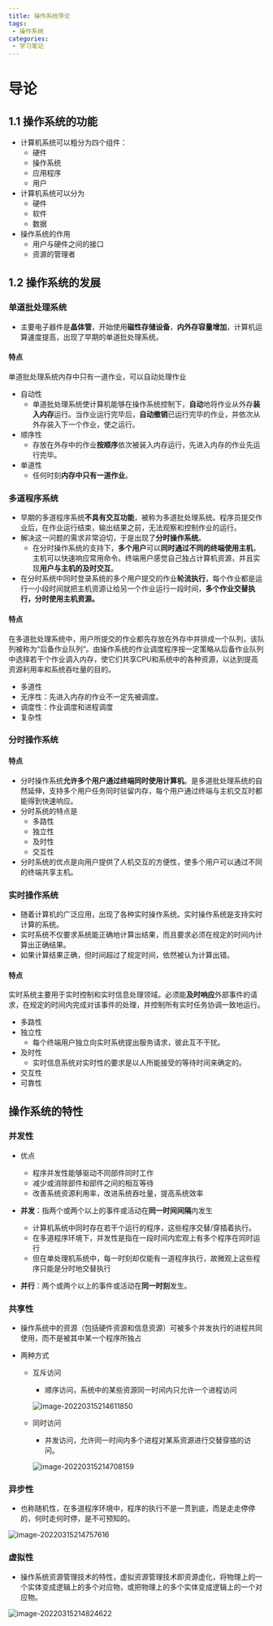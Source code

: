 ```yaml
---
title: 操作系统导论
tags:
 - 操作系统
categories:
 - 学习笔记
---
```


# 导论	

## 1.1 操作系统的功能

- 计算机系统可以粗分为四个组件：
  - 硬件
  - 操作系统
  - 应用程序
  - 用户
- 计算机系统可以分为
  - 硬件
  - 软件
  - 数据
- 操作系统的作用
  - 用户与硬件之间的接口
  - 资源的管理者

## 1.2 操作系统的发展

### 单道批处理系统

- 主要电子器件是**晶体管**，开始使用**磁性存储设备**，**内外存容量增加**，计算机运算速度提高，出现了早期的单道批处理系统。

#### 特点

单道批处理系统内存中只有一道作业，可以自动处理作业

- 自动性
  - 单道批处理系统使计算机能够在操作系统控制下，**自动**地将作业从外存**装入内存**运行。当作业运行完毕后，**自动撤销**已运行完毕的作业，并依次从外存装入下一个作业，使之运行。
- 顺序性
  - 存放在外存中的作业**按顺序**依次被装入内存运行，先进入内存的作业先运行完毕。
- 单道性
  - 任何时刻**内存中只有一道作业**。

### 多道程序系统

- 早期的多道程序系统**不具有交互功能**，被称为多道批处理系统。程序员提交作业后，在作业运行结束，输出结果之前，无法观察和控制作业的运行。
- 解决这一问题的需求非常迫切，于是出现了**分时操作系统**。
  - 在分时操作系统的支持下，**多个用户**可以**同时通过不同的终端使用主机**，主机可以快速响应常用命令。终端用户感觉自己独占计算机资源，并且实现**用户与主机的及时交互**。
- 在分时系统中同时登录系统的多个用户提交的作业**轮流执行**，每个作业都是运行一小段时间就把主机资源让给另一个作业运行一段时间，**多个作业交替执行，分时使用主机资源。**

#### 特点

​		在多道批处理系统中，用户所提交的作业都先存放在外存中并排成一个队列，该队列被称为“后备作业队列”。由操作系统的作业调度程序按一定策略从后备作业队列中选择若干个作业调入内存，使它们共享CPU和系统中的各种资源，以达到提高资源利用率和系统吞吐量的目的。

- 多道性
- 无序性：先进入内存的作业不一定先被调度。
- 调度性：作业调度和进程调度
- 复杂性

### 分时操作系统

#### 特点

- 分时操作系统**允许多个用户通过终端同时使用计算机**。是多道批处理系统的自然延伸，支持多个用户任务同时驻留内存，每个用户通过终端与主机交互时都能得到快速响应。
- 分时系统的特点是
  - 多路性
  - 独立性
  - 及时性
  - 交互性
- 分时系统的优点是向用户提供了人机交互的方便性，使多个用户可以通过不同的终端共享主机。

### 实时操作系统

- 随着计算机的广泛应用，出现了各种实时操作系统。实时操作系统是支持实时计算的系统。
- 实时系统不仅要求系统能正确地计算出结果，而且要求必须在规定的时间内计算出正确结果。
- 如果计算结果正确，但时间超过了规定时间，依然被认为计算出错。

#### 特点

实时系统主要用于实时控制和实时信息处理领域。必须能**及时响应**外部事件的请求，在规定的时间内完成对该事件的处理，并控制所有实时任务协调一致地运行。

- 多路性
- 独立性
  - 每个终端用户独立向实时系统提出服务请求，彼此互不干扰。
- 及时性
  - 实时信息系统对实时性的要求是以人所能接受的等待时间来确定的。
- 交互性
- 可靠性

## 操作系统的特性

### 并发性

- 优点
  - 程序并发性能够驱动不同部件同时工作
  - 减少或消除部件和部件之间的相互等待
  - 改善系统资源利用率，改进系统吞吐量，提高系统效率

- **并发**：指两个或两个以上的事件或活动在**同一时间间隔**内发生
  - 计算机系统中同时存在若干个运行的程序，这些程序交替/穿插着执行。
  - 在多道程序环境下，并发性是指在一段时间内宏观上有多个程序在同时运行
  - 但在单处理机系统中，每一时刻却仅能有一道程序执行，故微观上这些程序只能是分时地交替执行
- **并行**：两个或两个以上的事件或活动在**同一时刻**发生。

### 共享性

- 操作系统中的资源（包括硬件资源和信息资源）可被多个并发执行的进程共同使用，而不是被其中某一个程序所独占

- 两种方式

  - 互斥访问

    - 顺序访问，系统中的某些资源同一时间内只允许一个进程访问

    ![image-20220315214611850](./1.assets/image-20220315214611850.png)

  - 同时访问

    - 并发访问，允许同一时间内多个进程对某系资源进行交替穿插的访问。

    ![image-20220315214708159](./1.assets/image-20220315214708159.png)

### 异步性

- 也称随机性，在多道程序环境中，程序的执行不是一贯到底，而是走走停停的，何时走何时停，是不可预知的。

![image-20220315214757616](./1.assets/image-20220315214757616.png)

### 虚拟性

- 操作系统资源管理技术的特性，虚拟资源管理技术即资源虚化，将物理上的一个实体变成逻辑上的多个对应物，或把物理上的多个实体变成逻辑上的一个对应物。

![image-20220315214824622](./1.assets/image-20220315214824622.png)
